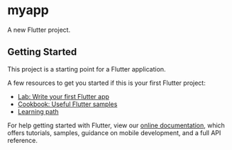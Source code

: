 # myapp

A new Flutter project.

## Getting Started

This project is a starting point for a Flutter application.

A few resources to get you started if this is your first Flutter project:

- [Lab: Write your first Flutter app](https://flutter.dev/docs/get-started/codelab)
- [Cookbook: Useful Flutter samples](https://flutter.dev/docs/cookbook)
- [Learning path](https://github.com/iampawan/FlutterExampleApps)

For help getting started with Flutter, view our 
[online documentation](https://flutter.dev/docs), which offers tutorials, 
samples, guidance on mobile development, and a full API reference.
